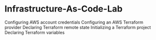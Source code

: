 # Infrastructure-As-Code-Lab
Configuring AWS account credentials Configuring an AWS Terraform provider Declaring Terraform remote state Initializing a Terraform project Declaring Terraform variables
